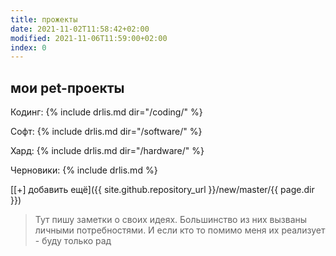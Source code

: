 ```yaml
---
title: прожекты
date: 2021-11-02T11:58:42+02:00
modified: 2021-11-06T11:59:00+02:00
index: 0
---
```


## мои pet-проекты

Кодинг: {% include drlis.md dir="/coding/" %}

Софт: {% include drlis.md dir="/software/" %}

Хард: {% include drlis.md dir="/hardware/" %}

Черновики: {% include drlis.md %}

[[+] добавить ещё]({{ site.github.repository_url }}/new/master/{{ page.dir }})

> Тут пишу заметки о своих идеях. Большинство из них вызваны личными потребностями. И если кто то помимо меня их реализует - буду только рад



